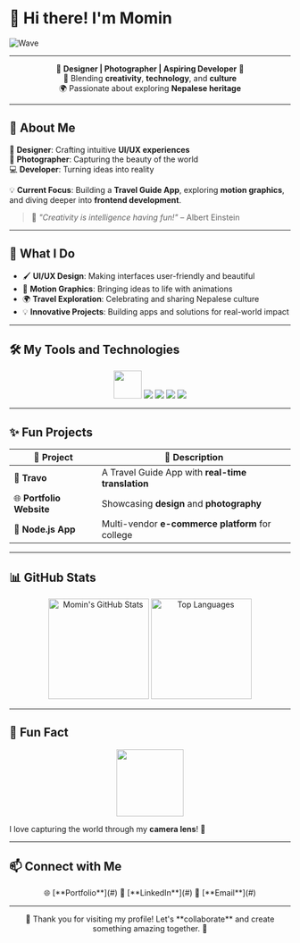 # 👋 Hi there! I'm **Momin** 

![Wave](https://media.giphy.com/media/hvRJCLFzcasrR4ia7z/giphy.gif)

---

<div align="center">

🌟 **Designer | Photographer | Aspiring Developer** 🌟  
🎨 Blending **creativity**, **technology**, and **culture**  
🌍 Passionate about exploring **Nepalese heritage**  

</div>

---

## 🚀 About Me

🎨 **Designer**: Crafting intuitive **UI/UX experiences**  
📸 **Photographer**: Capturing the beauty of the world  
💻 **Developer**: Turning ideas into reality  

💡 **Current Focus**: Building a **Travel Guide App**, exploring **motion graphics**, and diving deeper into **frontend development**.

> 🌟 _"Creativity is intelligence having fun!"_ – Albert Einstein  

---

## 🌟 What I Do

- 🖌️ **UI/UX Design**: Making interfaces user-friendly and beautiful  
- 🎥 **Motion Graphics**: Bringing ideas to life with animations  
- 🌍 **Travel Exploration**: Celebrating and sharing Nepalese culture  
- 💡 **Innovative Projects**: Building apps and solutions for real-world impact  

---

## 🛠️ My Tools and Technologies

<div align="center">
  <img src="https://media.giphy.com/media/SWoSkN6DxTszqIKEqv/giphy.gif" height="50"/> 
  <img src="https://img.shields.io/badge/-Figma-orange?style=for-the-badge&logo=figma&logoColor=white"/>
  <img src="https://img.shields.io/badge/-Adobe%20XD-FF61F6?style=for-the-badge&logo=adobe-xd&logoColor=white"/>
  <img src="https://img.shields.io/badge/-Framer-0055FF?style=for-the-badge&logo=framer&logoColor=white"/>
  <img src="https://img.shields.io/badge/-Bubble-1A92FF?style=for-the-badge&logo=bubble&logoColor=white"/>
</div>

---

## ✨ Fun Projects

| 🌟 **Project**       | 📖 **Description**                                |
|-----------------------|---------------------------------------------------|
| 🧭 **Travo**          | A Travel Guide App with **real-time translation** |
| 🌐 **Portfolio Website** | Showcasing **design** and **photography**      |
| 🛒 **Node.js App**    | Multi-vendor **e-commerce platform** for college |

---

## 📊 GitHub Stats

<div align="center">
  <img src="https://github-readme-stats.vercel.app/api?username=YOUR_USERNAME&show_icons=true&theme=radical" alt="Momin's GitHub Stats" height="180"/>
  <img src="https://github-readme-stats.vercel.app/api/top-langs/?username=YOUR_USERNAME&layout=compact&theme=radical" alt="Top Languages" height="180"/>
</div>

---

## 🎉 Fun Fact

<div align="center">
  <img src="https://media.giphy.com/media/3o7TKQq9lnyQe2bF0g/giphy.gif" height="120"/>  
</div>  

I love capturing the world through my **camera lens**! 📸  

---

## 📫 Connect with Me

<div align="center">
  🌐 [**Portfolio**](#)  
  💼 [**LinkedIn**](#)  
  📧 [**Email**](#)  
</div>

---

<div align="center">
  🌟 Thank you for visiting my profile! Let's **collaborate** and create something amazing together. 🚀  
</div>
